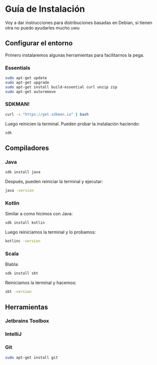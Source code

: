 # Guía de Instalación

Voy a dar instrucciones para distribuciones basadas en Debian, si tienen otra no puedo ayudarles 
mucho uwu

## Configurar el entorno

Primero instalaremos algunas herramientas para facilitarnos la pega.

### Essentials

```bash
sudo apt-get update
sudo apt-get upgrade
sudo apt-get install build-essential curl unzip zip
sudo apt-get autoremove
```

### SDKMAN!

```bash
curl -s "https://get.sdkman.io" | bash
```

Luego reinicien la terminal.
Pueden probar la instalación haciendo:

```bash
sdk
```

## Compiladores

### Java

```bash
sdk install java
```

Después, pueden reiniciar la terminal y ejecutar:

```bash
java -version
```

### Kotlin

Similar a como hicimos con Java:

```bash
sdk install kotlin
```

Luego reiniciamos la terminal y lo probamos:

```bash
kotlinc -version
```

### Scala

Blabla:

```bash
sdk install sbt
```

Reiniciamos la terminal y hacemos:

```bash
sbt -version
```

## Herramientas

### Jetbrains Toolbox


### IntelliJ

### Git

```bash
sudo apt-get install git
```